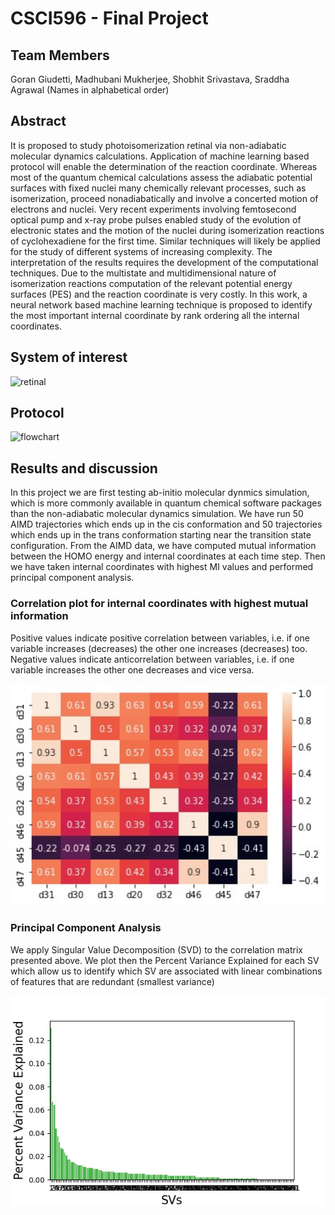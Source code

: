 # CSCI596 - Final Project

## Team Members

Goran Giudetti, Madhubani Mukherjee, Shobhit Srivastava, Sraddha Agrawal (Names in alphabetical order)

## Abstract

It is proposed to study photoisomerization retinal via non-adiabatic molecular dynamics calculations. Application of  machine learning based protocol will enable the determination of the reaction coordinate. Whereas most of the quantum chemical calculations assess the adiabatic potential surfaces with fixed nuclei many chemically relevant processes, such as isomerization, proceed nonadiabatically and involve a concerted motion of electrons and nuclei. Very recent experiments involving femtosecond optical pump and x-ray probe pulses enabled study of the evolution of electronic states and the motion of the nuclei during isomerization reactions of cyclohexadiene for the first time. Similar techniques will likely be applied for the study of different systems of increasing complexity. The interpretation of the results requires the development of the computational techniques. Due to the multistate and multidimensional nature of isomerization reactions computation of the relevant potential energy surfaces (PES) and  the reaction coordinate is very costly. In this work, a neural network based machine learning technique is proposed  to  identify the most important internal coordinate by rank ordering all the internal coordinates. 

## System of interest
![retinal](https://user-images.githubusercontent.com/57571405/143783315-cb028241-f766-4aa1-b283-40980def8bad.png)

## Protocol
![flowchart](https://user-images.githubusercontent.com/57571405/143783537-a035af25-9446-4543-ae67-7f59c51b4983.png)


## Results and discussion

In this project we are first testing ab-initio molecular dynmics simulation, which is more commonly available in quantum chemical software packages than the non-adiabatic molecular dynamics simulation. We have run 50 AIMD trajectories which ends up in the cis conformation and 50 trajectories which ends up in the trans conformation starting near the transition state configuration. From the AIMD data, we have computed mutual information between the HOMO energy and internal coordinates at each time step. Then we have taken internal coordinates with highest MI values and performed principal component analysis. 

### Correlation plot for internal coordinates with highest mutual information

Positive values indicate positive correlation between variables, i.e. if one variable increases (decreases) the other one increases (decreases) too. Negative values indicate anticorrelation between variables, i.e. if one variable increases the other one decreases and vice versa.

<img src="Graph 1.jpeg" alt="Graph 1" style="zoom:530%;" />

### Principal Component Analysis
We apply Singular Value Decomposition (SVD) to the correlation matrix presented above. We plot then the Percent Variance Explained for each SV which allow us to identify which SV are associated with linear combinations of features that are redundant (smallest variance)

<img src="Graph 2.jpeg" style="zoom:200%;" />


